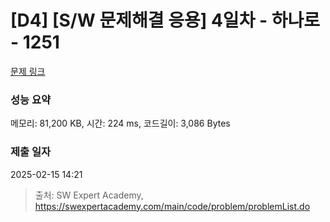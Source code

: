 # [D4] [S/W 문제해결 응용] 4일차 - 하나로 - 1251 

[문제 링크](https://swexpertacademy.com/main/code/problem/problemDetail.do?contestProbId=AV15StKqAQkCFAYD) 

### 성능 요약

메모리: 81,200 KB, 시간: 224 ms, 코드길이: 3,086 Bytes

### 제출 일자

2025-02-15 14:21



> 출처: SW Expert Academy, https://swexpertacademy.com/main/code/problem/problemList.do